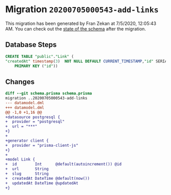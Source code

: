 # Migration `20200705000543-add-links`

This migration has been generated by Fran Zekan at 7/5/2020, 12:05:43 AM.
You can check out the [state of the schema](./schema.prisma) after the migration.

## Database Steps

```sql
CREATE TABLE "public"."Link" (
"createdAt" timestamp(3)  NOT NULL DEFAULT CURRENT_TIMESTAMP,"id" SERIAL,"slug" text  NOT NULL ,"updatedAt" timestamp(3)  NOT NULL ,"url" text  NOT NULL ,
    PRIMARY KEY ("id"))
```

## Changes

```diff
diff --git schema.prisma schema.prisma
migration ..20200705000543-add-links
--- datamodel.dml
+++ datamodel.dml
@@ -1,0 +1,16 @@
+datasource postgresql {
+  provider = "postgresql"
+  url = "***"
+}
+
+generator client {
+  provider = "prisma-client-js"
+}
+
+model Link {
+  id        Int      @default(autoincrement()) @id
+  url       String
+  slug      String
+  createdAt DateTime @default(now())
+  updatedAt DateTime @updatedAt
+}
```


